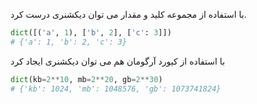 با استفاده از مجموعه کلید و مقدار می توان دیکشنری درست کرد.
```python
dict([('a', 1), ['b', 2], ['c': 3]])
# {'a': 1, 'b': 2, 'c': 3}
```

با استفاده از کیورد آرگومان هم می توان دیکشنری ایجاد کرد
```python
dict(kb=2**10, mb=2**20, gb=2**30)
# {'kb': 1024, 'mb': 1048576, 'gb': 1073741824}
```
